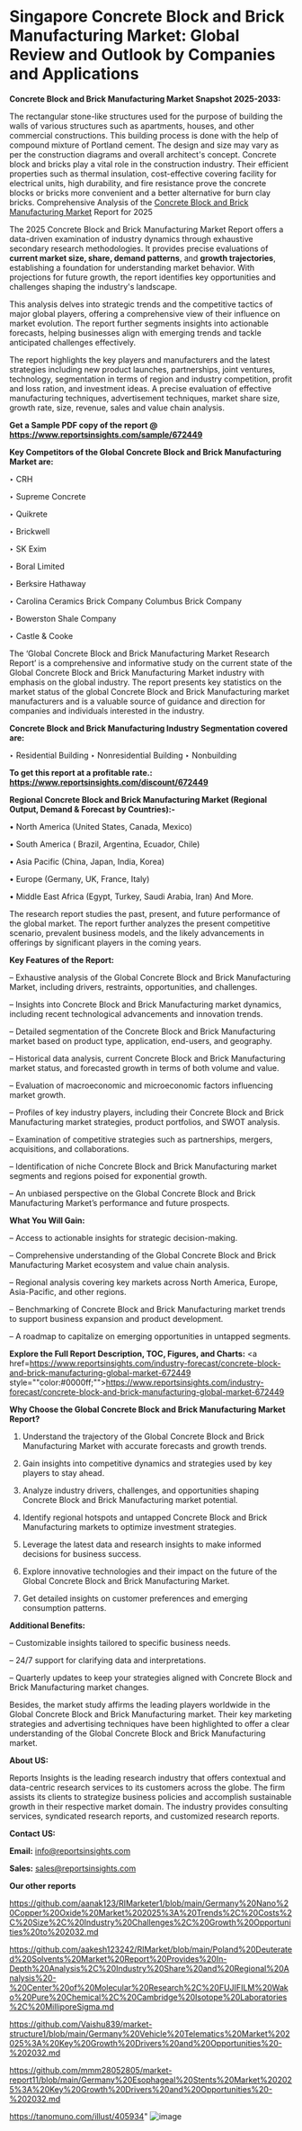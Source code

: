 # Singapore Concrete Block and Brick Manufacturing Market: Global Review and Outlook by Companies and Applications

<strong>Concrete Block and Brick Manufacturing Market Snapshot 2025-2033:</strong>

The rectangular stone-like structures used for the purpose of building the walls of various structures such as apartments, houses, and other commercial constructions. This building process is done with the help of compound mixture of Portland cement. The design and size may vary as per the construction diagrams and overall architect's concept. Concrete block and bricks play a vital role in the construction industry. Their efficient properties such as thermal insulation, cost-effective covering facility for electrical units, high durability, and fire resistance prove the concrete blocks or bricks more convenient and a better alternative for burn clay bricks. Comprehensive Analysis of the <a href=https://www.reportsinsights.com/sample/672449>Concrete Block and Brick Manufacturing Market</a> Report for 2025

The 2025 Concrete Block and Brick Manufacturing Market Report offers a data-driven examination of industry dynamics through exhaustive secondary research methodologies. It provides precise evaluations of <strong>current market size, share, demand patterns</strong>, and <strong>growth trajectories</strong>, establishing a foundation for understanding market behavior. With projections for future growth, the report identifies key opportunities and challenges shaping the industry's landscape.

This analysis delves into strategic trends and the competitive tactics of major global players, offering a comprehensive view of their influence on market evolution. The report further segments insights into actionable forecasts, helping businesses align with emerging trends and tackle anticipated challenges effectively.

The report highlights the key players and manufacturers and the latest strategies including new product launches, partnerships, joint ventures, technology, segmentation in terms of region and industry competition, profit and loss ration, and investment ideas. A precise evaluation of effective manufacturing techniques, advertisement techniques, market share size, growth rate, size, revenue, sales and value chain analysis.

<strong>Get a Sample PDF copy of the report @ <a href=https://www.reportsinsights.com/sample/672449 style=color:#0000ff;>https://www.reportsinsights.com/sample/672449</a></strong>

<strong>Key Competitors of the Global Concrete Block and Brick Manufacturing Market are:</strong>

‣ CRH

‣ Supreme Concrete

‣ Quikrete

‣ Brickwell

‣ SK Exim

‣ Boral Limited

‣ Berksire Hathaway

‣ Carolina Ceramics Brick Company Columbus Brick Company

‣ Bowerston Shale Company

‣ Castle & Cooke

The ‘Global Concrete Block and Brick Manufacturing Market Research Report’ is a comprehensive and informative study on the current state of the Global Concrete Block and Brick Manufacturing Market industry with emphasis on the global industry. The report presents key statistics on the market status of the global Concrete Block and Brick Manufacturing market manufacturers and is a valuable source of guidance and direction for companies and individuals interested in the industry.

<strong>Concrete Block and Brick Manufacturing Industry Segmentation covered are:</strong>

‣ Residential Building
‣ Nonresidential Building
‣ Nonbuilding

<strong>To get this report at a profitable rate.: <a href=https://www.reportsinsights.com/discount/672449 style=color:#0000ff;>https://www.reportsinsights.com/discount/672449</a></strong>

<strong>Regional Concrete Block and Brick Manufacturing Market (Regional Output, Demand &amp; Forecast by Countries):-</strong>

• North America (United States, Canada, Mexico)

• South America ( Brazil, Argentina, Ecuador, Chile)

• Asia Pacific (China, Japan, India, Korea)

• Europe (Germany, UK, France, Italy)

• Middle East Africa (Egypt, Turkey, Saudi Arabia, Iran) And More.

The research report studies the past, present, and future performance of the global market. The report further analyzes the present competitive scenario, prevalent business models, and the likely advancements in offerings by significant players in the coming years.

<strong>Key Features of the Report:</strong>

– Exhaustive analysis of the Global Concrete Block and Brick Manufacturing Market, including drivers, restraints, opportunities, and challenges.

– Insights into Concrete Block and Brick Manufacturing market dynamics, including recent technological advancements and innovation trends.

– Detailed segmentation of the Concrete Block and Brick Manufacturing market based on product type, application, end-users, and geography.

– Historical data analysis, current Concrete Block and Brick Manufacturing market status, and forecasted growth in terms of both volume and value.

– Evaluation of macroeconomic and microeconomic factors influencing market growth.

– Profiles of key industry players, including their Concrete Block and Brick Manufacturing market strategies, product portfolios, and SWOT analysis.

– Examination of competitive strategies such as partnerships, mergers, acquisitions, and collaborations.

– Identification of niche Concrete Block and Brick Manufacturing market segments and regions poised for exponential growth.

– An unbiased perspective on the Global Concrete Block and Brick Manufacturing Market’s performance and future prospects.

<strong>What You Will Gain:</strong>

– Access to actionable insights for strategic decision-making.

– Comprehensive understanding of the Global Concrete Block and Brick Manufacturing Market ecosystem and value chain analysis.

– Regional analysis covering key markets across North America, Europe, Asia-Pacific, and other regions.

– Benchmarking of Concrete Block and Brick Manufacturing market trends to support business expansion and product development.

– A roadmap to capitalize on emerging opportunities in untapped segments.

<strong>Explore the Full Report Description, TOC, Figures, and Charts:</strong>
<a href=https://www.reportsinsights.com/industry-forecast/concrete-block-and-brick-manufacturing-global-market-672449 style=""color:#0000ff;"">https://www.reportsinsights.com/industry-forecast/concrete-block-and-brick-manufacturing-global-market-672449</a>

<strong>Why Choose the Global Concrete Block and Brick Manufacturing Market Report?</strong>

1. Understand the trajectory of the Global Concrete Block and Brick Manufacturing Market with accurate forecasts and growth trends.

2. Gain insights into competitive dynamics and strategies used by key players to stay ahead.

3. Analyze industry drivers, challenges, and opportunities shaping Concrete Block and Brick Manufacturing market potential.

4. Identify regional hotspots and untapped Concrete Block and Brick Manufacturing markets to optimize investment strategies.

5. Leverage the latest data and research insights to make informed decisions for business success.

6. Explore innovative technologies and their impact on the future of the Global Concrete Block and Brick Manufacturing Market.

7. Get detailed insights on customer preferences and emerging consumption patterns.

<strong>Additional Benefits:</strong>

– Customizable insights tailored to specific business needs.

– 24/7 support for clarifying data and interpretations.

– Quarterly updates to keep your strategies aligned with Concrete Block and Brick Manufacturing market changes.

Besides, the market study affirms the leading players worldwide in the Global Concrete Block and Brick Manufacturing market. Their key marketing strategies and advertising techniques have been highlighted to offer a clear understanding of the Global Concrete Block and Brick Manufacturing market.

<strong><strong>About US</strong>:</strong>

Reports Insights is the leading research industry that offers contextual and data-centric research services to its customers across the globe. The firm assists its clients to strategize business policies and accomplish sustainable growth in their respective market domain. The industry provides consulting services, syndicated research reports, and customized research reports.

<strong>Contact US:</strong>

<p class=><b>Email:</b> <a href=mailto:info@reportsinsights.com>info@reportsinsights.com</a></p>
<p class=><b>Sales:</b> <a href=mailto:sales@reportsinsights.com>sales@reportsinsights.com</a></p>

<strong>Our other reports</strong>

<a href=https://github.com/aanak123/RIMarketer1/blob/main/Germany%20Nano%20Copper%20Oxide%20Market%202025%3A%20Trends%2C%20Costs%2C%20Size%2C%20Industry%20Challenges%2C%20Growth%20Opportunities%20to%202032.md>https://github.com/aanak123/RIMarketer1/blob/main/Germany%20Nano%20Copper%20Oxide%20Market%202025%3A%20Trends%2C%20Costs%2C%20Size%2C%20Industry%20Challenges%2C%20Growth%20Opportunities%20to%202032.md</a>

<a href=https://github.com/aakesh123242/RIMarket/blob/main/Poland%20Deuterated%20Solvents%20Market%20Report%20Provides%20In-Depth%20Analysis%2C%20Industry%20Share%20and%20Regional%20Analysis%20-%20Center%20of%20Molecular%20Research%2C%20FUJIFILM%20Wako%20Pure%20Chemical%2C%20Cambridge%20Isotope%20Laboratories%2C%20MilliporeSigma.md>https://github.com/aakesh123242/RIMarket/blob/main/Poland%20Deuterated%20Solvents%20Market%20Report%20Provides%20In-Depth%20Analysis%2C%20Industry%20Share%20and%20Regional%20Analysis%20-%20Center%20of%20Molecular%20Research%2C%20FUJIFILM%20Wako%20Pure%20Chemical%2C%20Cambridge%20Isotope%20Laboratories%2C%20MilliporeSigma.md</a>

<a href=https://github.com/Vaishu839/market-structure1/blob/main/Germany%20Vehicle%20Telematics%20Market%202025%3A%20Key%20Growth%20Drivers%20and%20Opportunities%20-%202032.md>https://github.com/Vaishu839/market-structure1/blob/main/Germany%20Vehicle%20Telematics%20Market%202025%3A%20Key%20Growth%20Drivers%20and%20Opportunities%20-%202032.md</a>

<a href=https://github.com/mmm28052805/market-report11/blob/main/Germany%20Esophageal%20Stents%20Market%202025%3A%20Key%20Growth%20Drivers%20and%20Opportunities%20-%202032.md>https://github.com/mmm28052805/market-report11/blob/main/Germany%20Esophageal%20Stents%20Market%202025%3A%20Key%20Growth%20Drivers%20and%20Opportunities%20-%202032.md</a>

<a href=https://tanomuno.com/illust/405934>https://tanomuno.com/illust/405934</a>"
![image](https://github.com/user-attachments/assets/f088c403-0217-478c-97a2-4b561a7783f7)
